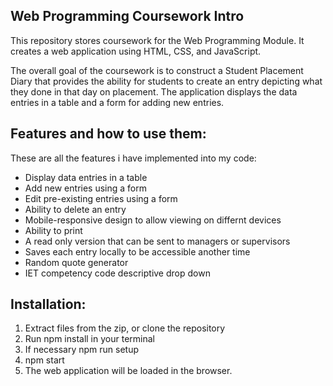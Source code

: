 
## Web Programming Coursework Intro

This repository stores coursework for the Web Programming Module. It creates a web application using HTML, CSS, and JavaScript. 

The overall goal of the coursework is to construct a Student Placement Diary that provides the ability for students to create an entry depicting what they done in that day on placement. The application displays the data entries in a table and a form for adding new entries.

## Features and how to use them:
These are all the features i have implemented into my code:

- Display data entries in a table
- Add new entries using a form
- Edit pre-existing entries using a form
- Ability to delete an entry
- Mobile-responsive design to allow viewing on differnt devices
- Ability to print 
- A read only version that can be sent to managers or supervisors 
- Saves each entry locally to be accessible another time 
- Random quote generator
- IET competency code descriptive drop down

## Installation:

1. Extract files from the zip, or clone the repository
2. Run npm install in your terminal
3. If necessary npm run setup
4. npm start
5. The web application will be loaded in the browser.





